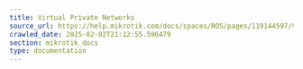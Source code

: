 ```yaml
---
title: Virtual Private Networks
source_url: https://help.mikrotik.com/docs/spaces/ROS/pages/119144597/Virtual+Private+Networks,
crawled_date: 2025-02-02T21:12:55.596479
section: mikrotik_docs
type: documentation
---
```


